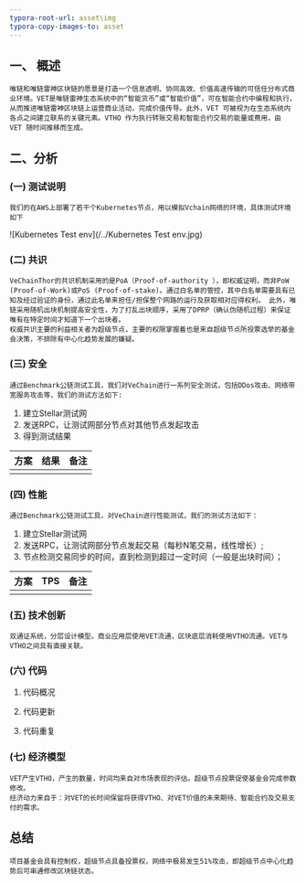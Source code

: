 ```yaml
---
typora-root-url: asset\img
typora-copy-images-to: asset
---
```


##  一、 概述
    唯链和唯链雷神区块链的愿景是打造一个信息透明、协同高效、价值高速传输的可信任分布式商业环境。VET是唯链雷神生态系统中的“智能货币”或“智能价值”，可在智能合约中编程和执行，从而推进唯链雷神区块链上运营商业活动，完成价值传导。此外，VET 可被视为在生态系统内各点之间建立联系的关键元素。VTHO 作为执行转账交易和智能合约交易的能量或费用，由 VET 随时间推移而生成。


##  二、分析

### (一) 测试说明

    我们的在AWS上部署了若干个Kubernetes节点，用以模拟Vchain网络的环境，具体测试环境如下

![Kubernetes Test env](/../Kubernetes Test env.jpg)

### (二) 共识

    VeChainThor的共识机制采用的是PoA（Proof-of-authority ），即权威证明，而非PoW (Proof-of-Work)或PoS (Proof-of-stake)。通过白名单的管控，其中白名单需要具有已知及经过验证的身份，通过此名单来担任/担保整个网路的运行及获取相对应得权利。 此外，唯链采用随机出块机制提高安全性，为了打乱出块顺序，采用了DPRP（确认伪随机过程）来保证唯有在特定时间才知道下一个出块者。
    权威共识主要的利益相关者为超级节点，主要的权限掌握着也是来自超级节点所投票选举的基金会决策，不排除有中心化趋势发展的嫌疑。


### (三) 安全
    通过Benchmark公链测试工具，我们对VeChain进行一系列安全测试，包括DDos攻击、网络带宽服务攻击等，我们的测试方法如下:
1. 建立Stellar测试网
2. 发送RPC，让测试网部分节点对其他节点发起攻击
3. 得到测试结果

| 方案 | 结果 | 备注 |
| :--: | :--: | :--: |
|      |      |      |




### (四) 性能
    通过Benchmark公链测试工具，对VeChain进行性能测试，我们的测试方法如下：
1. 建立Stellar测试网 
2. 发送RPC，让测试网部分节点发起交易（每秒N笔交易，线性增长）;
3. 节点检测交易同步的时间，直到检测到超过一定时间（一般是出块时间）；

| 方案 | TPS | 备注 |
| :--: | :--: | :--: |
|      |      |      |

### (五) 技术创新
    双通证系统，分层设计模型。商业应用层使用VET流通，区块底层消耗使用VTHO流通。VET与VTHO之间具有直接关联。

### (六) 代码
1. 代码概况

2. 代码更新

3. 代码重复


### (七) 经济模型
    VET产生VTHO，产生的数量，时间均来自对市场表现的评估。超级节点投票促使基金会完成参数修改。
    经济动力来自于：对VET的长时间保留将获得VTHO、对VET价值的未来期待、智能合约及交易支付的需求。


## 总结
    项目基金会具有控制权，超级节点具备投票权，网络中极易发生51%攻击，即超级节点中心化趋势后可串通修改区块链状态。

